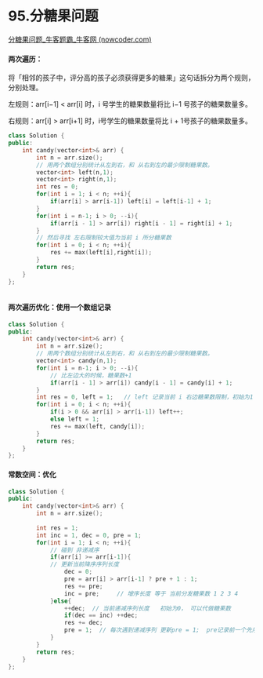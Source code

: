 # 95.分糖果问题

[分糖果问题_牛客题霸_牛客网 (nowcoder.com)](https://www.nowcoder.com/practice/76039109dd0b47e994c08d8319faa352?tpId=295&tags=&title=&difficulty=0&judgeStatus=0&rp=0&sourceUrl=%2Fexam%2Foj%3Fpage%3D1%26tab%3D%E7%AE%97%E6%B3%95%E7%AF%87%26topicId%3D295)



#### 两次遍历：

将「相邻的孩子中，评分高的孩子必须获得更多的糖果」这句话拆分为两个规则，分别处理。

左规则：arr\[i−1] < arr\[i] 时，i 号学生的糖果数量将比 i−1 号孩子的糖果数量多。

右规则：arr\[i] > arr\[i+1] 时，i号学生的糖果数量将比 i + 1号孩子的糖果数量多。

```c++
class Solution {
public:
    int candy(vector<int>& arr) {
        int n = arr.size();
        // 用两个数组分别统计从左到右，和 从右到左的最少限制糖果数。
        vector<int> left(n,1);  
        vector<int> right(n,1);
        int res = 0;
        for(int i = 1; i < n; ++i){
            if(arr[i] > arr[i-1]) left[i] = left[i-1] + 1;
        }
        for(int i = n-1; i > 0; --i){
            if(arr[i - 1] > arr[i]) right[i - 1] = right[i] + 1;
        }
        // 然后寻找 左右限制较大值为当前 i 所分糖果数
        for(int i = 0; i < n; ++i){
            res += max(left[i],right[i]);
        }
        return res;
    }
};



```



#### 两次遍历优化：使用一个数组记录

```c++
class Solution {
public:
    int candy(vector<int>& arr) {
        int n = arr.size();
        // 用两个数组分别统计从左到右，和 从右到左的最少限制糖果数。
        vector<int> candy(n,1);
        for(int i = n-1; i > 0; --i){
            // 比左边大的时候，糖果数+1
            if(arr[i - 1] > arr[i]) candy[i - 1] = candy[i] + 1; 
        }
        int res = 0, left = 1;   // left 记录当前 i 右边糖果数限制，初始为1
        for(int i = 0; i < n; ++i){
            if(i > 0 && arr[i] > arr[i-1]) left++;
            else left = 1;
            res += max(left, candy[i]);
        }
        return res;
    }
};

```





#### 常数空间：优化

```c++
class Solution {
public:
    int candy(vector<int>& arr) {
        int n = arr.size();
        
        int res = 1;
        int inc = 1, dec = 0, pre = 1;
        for(int i = 1; i < n; ++i){
            // 碰到 非递减序
            if(arr[i] >= arr[i-1]){
            // 更新当前降序序列长度
                dec = 0;
                pre = arr[i] > arr[i-1] ? pre + 1 : 1;
                res += pre;
                inc = pre;     // 增序长度 等于 当前分发糖果数 1 2 3 4
            }else{
                ++dec;  // 当前递减序列长度   初始为0， 可以代做糖果数
                if(dec == inc) ++dec;
                res += dec;
                pre = 1;  // 每次遇到递减序列 更新pre = 1;  pre记录前一个先序序列的长度
            }
        }
        return res;
    }
};
```
